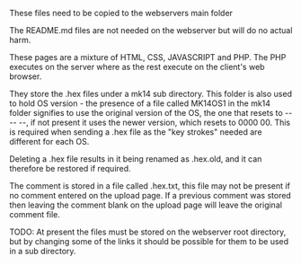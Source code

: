 These files need to be copied to the webservers main folder

The README.md files are not needed on the webserver but will do no actual harm.

These pages are a mixture of HTML, CSS, JAVASCRIPT and PHP. 
The PHP executes on the server where as the rest execute on the client's web browser.

They store the .hex files under a mk14 sub directory. This folder is also used to hold OS version - the presence of a file called MK14OS1 in the mk14 folder signifies to use the original version of the OS, the one that resets to ---- --, if not present it uses the newer version, which resets to 0000 00.
This is required when sending a .hex file as the "key strokes" needed are different for each OS.

Deleting a .hex file results in it being renamed as .hex.old, and it can therefore be restored if required.

The comment is stored in a file called .hex.txt, this file may not be present if no comment entered on the upload page.
If a previous comment was stored then leaving the comment blank on the upload page will leave the original comment file.

TODO:
At present the files must be stored on the webserver root directory, but by changing some of the links it should be possible for them to be used in a sub directory.

